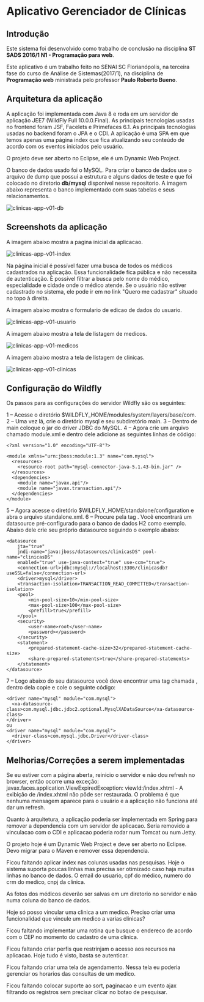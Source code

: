 # Aplicativo Gerenciador de Clínicas

## Introdução
Este sistema foi desenvolvido como trabalho de conclusão na disciplina **ST SADS 2016/1 N1 - Programação para web**.

Este aplicativo é um trabalho feito no SENAI SC Florianópolis, na terceira fase do curso de Análise de Sistemas(2017/1), na disciplina de **Programação web** ministrada pelo professor **Paulo Roberto Bueno**.

## Arquitetura da aplicação
A aplicação foi implementada com Java 8 e roda em um servidor de aplicação JEE7 (WildFly Full 10.0.0.Final). As principais tecnologias usadas no frontend foram JSF, Facelets e Primefaces 6.1. As principais tecnologias usadas no backend foram o JPA e o CDI. A aplicação é uma SPA em que temos apenas uma página index que fica atualizando seu conteúdo de acordo com os eventos iniciados pelo usuário.

O projeto deve ser aberto no Eclipse, ele é um Dynamic Web Project.

O banco de dados usado foi o MySQL. Para criar o banco de dados use o arquivo de dump que possui a estrutura e alguns dados de teste e que foi colocado no diretorio **db/mysql** disponivel nesse repositorio. A imagem abaixo representa o banco implementado com suas tabelas e seus relacionamentos.

![clinicas-app-v01-db](https://user-images.githubusercontent.com/6424524/29288074-da7d1750-810d-11e7-9104-6d1292b909f1.png)

## Screenshots da aplicação
A imagem abaixo mostra a pagina inicial da aplicacao.

![clinicas-app-v01-index](https://user-images.githubusercontent.com/6424524/29288211-500854a8-810e-11e7-935a-0e6268a68b40.png)

Na página inicial é possível fazer uma busca de todos os médicos cadastrados na aplicação. Essa funcionalidade fica pública e não necessita de autenticação. È possível filtrar a busca pelo nome do médico, especialidade e cidade onde o médico atende. Se o usuário não estiver cadastrado no sistema, ele pode ir em no link "Quero me cadastrar" situado no topo à direita.

A imagem abaixo mostra o formulario de edicao de dados do usuario.

![clinicas-app-v01-usuario](https://user-images.githubusercontent.com/6424524/29288239-6a66afac-810e-11e7-86bd-114f342a9b29.png)

A imagem abaixo mostra a tela de listagem de medicos.

![clinicas-app-v01-medicos](https://user-images.githubusercontent.com/6424524/29288257-77e3daf6-810e-11e7-868d-da2d57516295.png)

A imagem abaixo mostra a tela de listagem de clinicas.

![clinicas-app-v01-clinicas](https://user-images.githubusercontent.com/6424524/29288278-892e51ce-810e-11e7-9a18-7c1419f7177f.png)

## Configuração do Wildfly
Os passos para as configurações do servidor Wildfly são os seguintes:

1 – Acesse o diretório $WILDFLY_HOME/modules/system/layers/base/com.
2 – Uma vez lá, crie o diretório mysql e seu subdiretório main.
3 – Dentro de main coloque o jar do driver JDBC do MySQL.
4 – Agora crie um arquivo chamado module.xml e dentro dele adicione as seguintes linhas de código:

```
<?xml version="1.0" encoding="UTF-8"?>

<module xmlns="urn:jboss:module:1.3" name="com.mysql">
  <resources>
    <resource-root path="mysql-connector-java-5.1.43-bin.jar" />
  </resources>
  <dependencies>
    <module name="javax.api"/>
    <module name="javax.transaction.api"/>
  </dependencies>
</module>
```

5 – Agora acesse o diretório $WILDFLY_HOME/standalone/configuration e abra o arquivo standalone.xml.
6 – Procure pela tag **<datasources />**. Você encontrará um datasource pré-configurado para o banco de dados H2 como exemplo. Abaixo dele crie seu próprio datasource seguindo o exemplo abaixo:

```
<datasource 
    jta="true" 
    jndi-name="java:jboss/datasources/clinicasDS" pool-name="clinicasDS" 
    enabled="true" use-java-context="true" use-ccm="true">
    <connection-url>jdbc:mysql://localhost:3306/clinicasdb?useSSL=false</connection-url>
    <driver>mysql</driver>
    <transaction-isolation>TRANSACTION_READ_COMMITTED</transaction-isolation>
    <pool>
        <min-pool-size>10</min-pool-size>
        <max-pool-size>100</max-pool-size>
        <prefill>true</prefill>
    </pool>
    <security>
        <user-name>root</user-name>
        <password></password>
    </security>
    <statement>
        <prepared-statement-cache-size>32</prepared-statement-cache-size>
        <share-prepared-statements>true</share-prepared-statements>
    </statement>
</datasource>
```

7 – Logo abaixo do seu datasource você deve encontrar uma tag chamada **<drivers />**, dentro dela copie e cole o seguinte código:

```
<driver name="mysql" module="com.mysql">
  <xa-datasource-class>com.mysql.jdbc.jdbc2.optional.MysqlXADataSource</xa-datasource-class>
</driver>
ou
<driver name="mysql" module="com.mysql">
  <driver-class>com.mysql.jdbc.Driver</driver-class>
</driver>
```

## Melhorias/Correções a serem implementadas
Se eu estiver com a página aberta, reinicio o servidor e não dou refresh no browser, então ocorre uma exceção:
javax.faces.application.ViewExpiredException: viewId:/index.xhtml - A exibição de /index.xhtml não pôde ser restaurada. 
O problema é que nenhuma mensagem aparece para o usuário e a aplicação não funciona até dar um refresh.

Quanto à arquitetura, a aplicação poderia ser implementada em Spring para remover a dependencia com um servidor de aplicacao. Seria removido a vinculacao com o CDI e aplicacao poderia rodar num Tomcat ou num Jetty.

O projeto hoje é um Dynamic Web Project e deve ser aberto no Eclipse. Devo migrar para o Maven e remover essa dependencia.

Ficou faltando aplicar index nas colunas usadas nas pesquisas. Hoje o sistema suporta poucas linhas mas precisa ser otimizado caso haja muitas linhas no banco de dados.
O email do usuario, cpf do médico, numero do crm do medico, cnpj da clinica.

As fotos dos médicos deverão ser salvas em um diretorio no servidor e não numa coluna do banco de dados.

Hoje só posso vincular uma clinica a um medico. Preciso criar uma funcionalidad que vincule um medico a varias clinicas?

Ficou faltando implementar uma rotina que busque o endereco de acordo com o CEP no momento do cadastro de uma clinica.

Ficou faltando criar perfis que restrinjam o acesso aos recursos na aplicacao. Hoje tudo é visto, basta se autenticar.

Ficou faltando criar uma tela de agendamento. Nessa tela eu poderia gerenciar os horarios das consultas de um medico.

Ficou faltando colocar suporte ao sort, paginacao e um evento ajax filtrando os registros sem precisar clicar no botao de pesquisar.